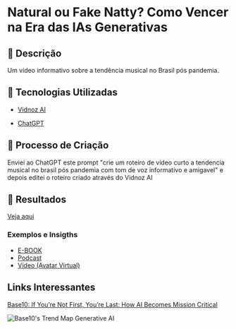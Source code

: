# Natural ou Fake Natty? Como Vencer na Era das IAs Generativas


## 📒 Descrição
Um vídeo informativo sobre a tendência musical no Brasil pós pandemia.

## 🤖 Tecnologias Utilizadas
- [Vidnoz AI](https://aiapp-pt.vidnoz.com/video/index.html)

- [ChatGPT](https://chatgpt.com/)

## 🧐 Processo de Criação
Enviei ao ChatGPT este prompt "crie um roteiro de vídeo curto a tendencia musical no brasil pós pandemia com tom de voz informativo e amigavel" e depois editei o roteiro criado através do Vidnoz AI

## 🚀 Resultados
[Veja aqui](https://github.com/lawtfs/lab-natty-or-not/blob/main/video.mp4)


### Exemplos e Insigths

- [E-BOOK](/exemplos/E-BOOK.md)
- [Podcast](/exemplos/PODCAST.md)
- [Vídeo (Avatar Virtual)](/exemplos/VIDEO.md)

## Links Interessantes

[Base10: If You’re Not First, You’re Last: How AI Becomes Mission Critical](https://base10.vc/post/generative-ai-mission-critical/)

![Base10's Trend Map Generative AI](https://github.com/digitalinnovationone/lab-natty-or-not/assets/730492/f4df26e8-f8f7-4419-8252-c69d73ea930c)
